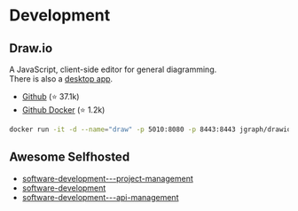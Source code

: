 Development
===========


## Draw.io

A JavaScript, client-side editor for general diagramming.  
There is also a [desktop app](https://get.diagrams.net/).

- [Github](https://github.com/jgraph/drawio) (⭐ 37.1k)
- [Github Docker](https://github.com/jgraph/docker-drawio) (⭐ 1.2k)

```sh
docker run -it -d --name="draw" -p 5010:8080 -p 8443:8443 jgraph/drawio
```

## Awesome Selfhosted

- [software-development---project-management](https://github.com/awesome-selfhosted/awesome-selfhosted?tab=readme-ov-file#software-development---project-management)
- [software-development](https://github.com/awesome-selfhosted/awesome-selfhosted?tab=readme-ov-file#software-development)
- [software-development---api-management](https://github.com/awesome-selfhosted/awesome-selfhosted?tab=readme-ov-file#software-development---api-management)
